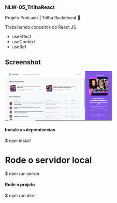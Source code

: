 ### NLW-05_TrilhaReact

Projeto Podcastr | Trilha Rocketseat :hugs: 


Trabalhando conceitos do React JS
  - useEffect 
  - useContext
  - useRef
  
 
 ## Screenshot
 <img width="70%" src="/public/screen.png">
 
#### Instale as dependencias
$ npm install

# Rode o servidor local
$ npm run server

#### Rode o projeto
$ npm run dev